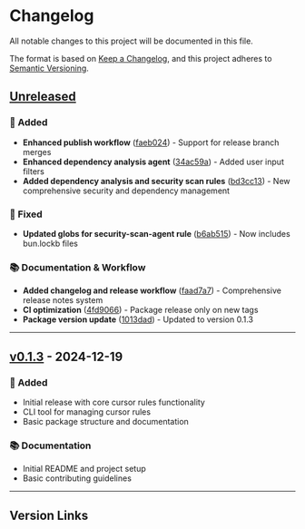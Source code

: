 # Changelog

All notable changes to this project will be documented in this file.

The format is based on [Keep a Changelog](https://keepachangelog.com/en/1.0.0/),
and this project adheres to [Semantic Versioning](https://semver.org/spec/v2.0.0.html).

## [Unreleased]

### 🚀 Added
- **Enhanced publish workflow** ([faeb024](https://github.com/usrrname/cursorrules/commit/faeb024)) - Support for release branch merges
- **Enhanced dependency analysis agent** ([34ac59a](https://github.com/usrrname/cursorrules/commit/34ac59a)) - Added user input filters
- **Added dependency analysis and security scan rules** ([bd3cc13](https://github.com/usrrname/cursorrules/commit/bd3cc13)) - New comprehensive security and dependency management

### 🐛 Fixed
- **Updated globs for security-scan-agent rule** ([b6ab515](https://github.com/usrrname/cursorrules/commit/b6ab515)) - Now includes bun.lockb files

### 📚 Documentation & Workflow
- **Added changelog and release workflow** ([faad7a7](https://github.com/usrrname/cursorrules/commit/faad7a7)) - Comprehensive release notes system
- **CI optimization** ([4fd9066](https://github.com/usrrname/cursorrules/commit/4fd9066)) - Package release only on new tags
- **Package version update** ([1013dad](https://github.com/usrrname/cursorrules/commit/1013dad)) - Updated to version 0.1.3

---

## [v0.1.3] - 2024-12-19

### 🚀 Added
- Initial release with core cursor rules functionality
- CLI tool for managing cursor rules
- Basic package structure and documentation

### 📚 Documentation
- Initial README and project setup
- Basic contributing guidelines

---

## Version Links

[Unreleased]: https://github.com/usrrname/cursorrules/compare/v0.1.3...HEAD
[v0.1.3]: https://github.com/usrrname/cursorrules/releases/tag/v0.1.3 